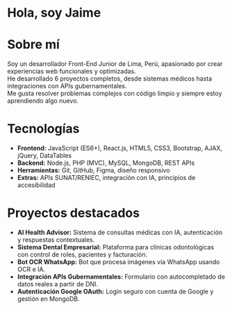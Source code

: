 # Hola, soy Jaime 

# Sobre mí
Soy un desarrollador Front-End Junior de Lima, Perú, apasionado por crear experiencias web funcionales y optimizadas.  
He desarrollado 6 proyectos completos, desde sistemas médicos hasta integraciones con APIs gubernamentales.  
Me gusta resolver problemas complejos con código limpio y siempre estoy aprendiendo algo nuevo.

# Tecnologías
- **Frontend:** JavaScript (ES6+), React.js, HTML5, CSS3, Bootstrap, AJAX, jQuery, DataTables
- **Backend:** Node.js, PHP (MVC), MySQL, MongoDB, REST APIs
- **Herramientas:** Git, GitHub, Figma, diseño responsivo
- **Extras:** APIs SUNAT/RENIEC, integración con IA, principios de accesibilidad

# Proyectos destacados
- **AI Health Advisor:** Sistema de consultas médicas con IA, autenticación y respuestas contextuales.
- **Sistema Dental Empresarial:** Plataforma para clínicas odontológicas con control de roles, pacientes y facturación.
- **Bot OCR WhatsApp:** Bot que procesa imágenes vía WhatsApp usando OCR e IA.
- **Integración APIs Gubernamentales:** Formulario con autocompletado de datos reales a partir de DNI.
- **Autenticación Google OAuth:** Login seguro con cuenta de Google y gestión en MongoDB.
